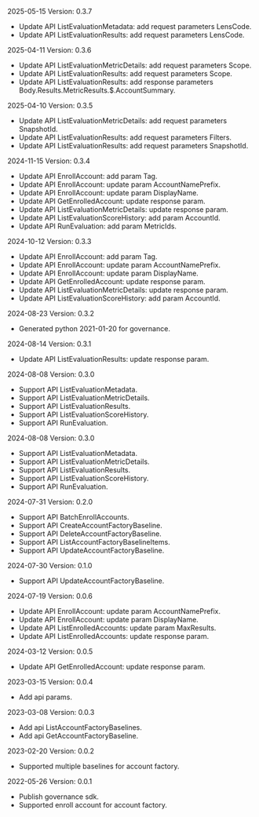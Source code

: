 2025-05-15 Version: 0.3.7
- Update API ListEvaluationMetadata: add request parameters LensCode.
- Update API ListEvaluationResults: add request parameters LensCode.


2025-04-11 Version: 0.3.6
- Update API ListEvaluationMetricDetails: add request parameters Scope.
- Update API ListEvaluationResults: add request parameters Scope.
- Update API ListEvaluationResults: add response parameters Body.Results.MetricResults.$.AccountSummary.


2025-04-10 Version: 0.3.5
- Update API ListEvaluationMetricDetails: add request parameters SnapshotId.
- Update API ListEvaluationResults: add request parameters Filters.
- Update API ListEvaluationResults: add request parameters SnapshotId.


2024-11-15 Version: 0.3.4
- Update API EnrollAccount: add param Tag.
- Update API EnrollAccount: update param AccountNamePrefix.
- Update API EnrollAccount: update param DisplayName.
- Update API GetEnrolledAccount: update response param.
- Update API ListEvaluationMetricDetails: update response param.
- Update API ListEvaluationScoreHistory: add param AccountId.
- Update API RunEvaluation: add param MetricIds.


2024-10-12 Version: 0.3.3
- Update API EnrollAccount: add param Tag.
- Update API EnrollAccount: update param AccountNamePrefix.
- Update API EnrollAccount: update param DisplayName.
- Update API GetEnrolledAccount: update response param.
- Update API ListEvaluationMetricDetails: update response param.
- Update API ListEvaluationScoreHistory: add param AccountId.


2024-08-23 Version: 0.3.2
- Generated python 2021-01-20 for governance.

2024-08-14 Version: 0.3.1
- Update API ListEvaluationResults: update response param.


2024-08-08 Version: 0.3.0
- Support API ListEvaluationMetadata.
- Support API ListEvaluationMetricDetails.
- Support API ListEvaluationResults.
- Support API ListEvaluationScoreHistory.
- Support API RunEvaluation.


2024-08-08 Version: 0.3.0
- Support API ListEvaluationMetadata.
- Support API ListEvaluationMetricDetails.
- Support API ListEvaluationResults.
- Support API ListEvaluationScoreHistory.
- Support API RunEvaluation.


2024-07-31 Version: 0.2.0
- Support API BatchEnrollAccounts.
- Support API CreateAccountFactoryBaseline.
- Support API DeleteAccountFactoryBaseline.
- Support API ListAccountFactoryBaselineItems.
- Support API UpdateAccountFactoryBaseline.


2024-07-30 Version: 0.1.0
- Support API UpdateAccountFactoryBaseline.


2024-07-19 Version: 0.0.6
- Update API EnrollAccount: update param AccountNamePrefix.
- Update API EnrollAccount: update param DisplayName.
- Update API ListEnrolledAccounts: update param MaxResults.
- Update API ListEnrolledAccounts: update response param.


2024-03-12 Version: 0.0.5
- Update API GetEnrolledAccount: update response param.


2023-03-15 Version: 0.0.4
- Add api params.

2023-03-08 Version: 0.0.3
- Add api ListAccountFactoryBaselines.
- Add api GetAccountFactoryBaseline.

2023-02-20 Version: 0.0.2
- Supported multiple baselines for account factory.

2022-05-26 Version: 0.0.1
- Publish governance sdk.
- Supported enroll account for account factory.

